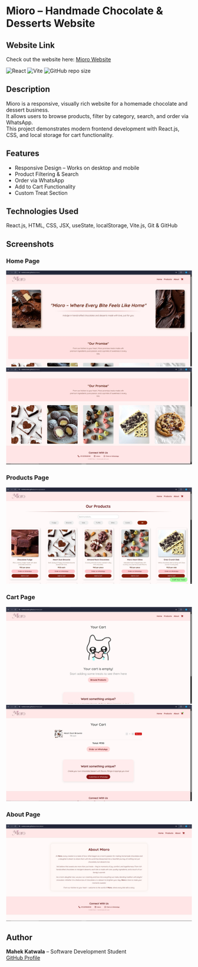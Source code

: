 # Mioro – Handmade Chocolate & Desserts Website

## Website Link
Check out the website here: [Mioro Website](https://mahekcreates.github.io/mioro)

![React](https://img.shields.io/badge/React-18.2.0-blue?logo=react&logoColor=white)
![Vite](https://img.shields.io/badge/Vite-4.4.1-brightgreen)
![GitHub repo size](https://img.shields.io/github/repo-size/mahekCreates/mioro)

## Description
Mioro is a responsive, visually rich website for a homemade chocolate and dessert business.  
It allows users to browse products, filter by category, search, and order via WhatsApp.  
This project demonstrates modern frontend development with React.js, CSS, and local storage for cart functionality.

## Features
- Responsive Design – Works on desktop and mobile  
- Product Filtering & Search  
- Order via WhatsApp  
- Add to Cart Functionality  
- Custom Treat Section  

## Technologies Used
React.js, HTML, CSS, JSX, useState, localStorage, Vite.js, Git & GitHub  

## Screenshots
### Home Page
![Home Page](screenshots/home.jpg)
![Home Page](screenshots/home2.jpg)

### Products Page
![Products Page](screenshots/products.jpg)

### Cart Page
![Cart Page](screenshots/cart.jpg)
![Cart Page](screenshots/cart2.jpg)

### About Page
![Custom Treat](screenshots/about.jpg)

## Author
**Mahek Katwala** – Software Development Student  
[GitHub Profile](https://github.com/mahekCreates)
